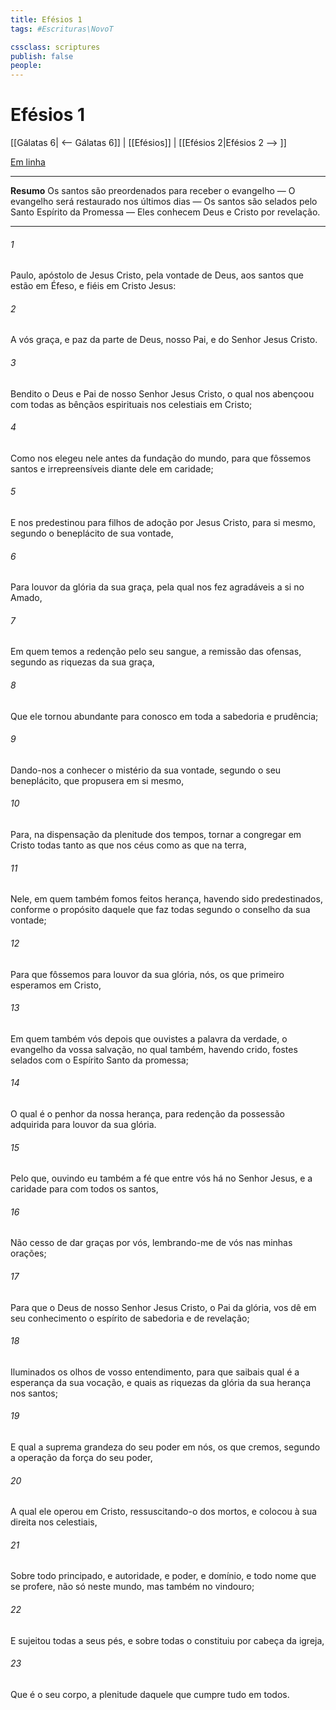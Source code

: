 ```yaml
---
title: Efésios 1
tags: #Escrituras\NovoT

cssclass: scriptures
publish: false
people:
---
```


# Efésios 1
[[Gálatas 6| <-- Gálatas 6]] | [[Efésios]] | [[Efésios 2|Efésios 2 --> ]]

[Em linha](https://churchofjesuschrist.org/study/scriptures/nt/eph/1?lang=por)

---
__Resumo__
Os santos são preordenados para receber o evangelho — O evangelho será restaurado nos últimos dias — Os santos são selados pelo Santo Espírito da Promessa — Eles conhecem Deus e Cristo por revelação.

---
###### 1 
Paulo, apóstolo de Jesus Cristo, pela vontade de Deus, aos santos que estão em Éfeso, e fiéis em Cristo Jesus:

###### 2 
A vós graça, e paz da parte de Deus, nosso Pai, e do Senhor Jesus Cristo.

###### 3 
Bendito o Deus e Pai de nosso Senhor Jesus Cristo, o qual nos abençoou com todas as bênçãos espirituais nos  celestiais em Cristo;

###### 4 
Como nos elegeu nele antes da fundação do mundo, para que fôssemos santos e irrepreensíveis diante dele em caridade;

###### 5 
E nos predestinou para filhos de adoção por Jesus Cristo, para si mesmo, segundo o beneplácito de sua vontade,

###### 6 
Para louvor da glória da sua graça, pela qual nos fez agradáveis a si no Amado,

###### 7 
Em quem temos a redenção pelo seu sangue,  a remissão das ofensas, segundo as riquezas da sua graça,

###### 8 
Que ele tornou abundante para conosco em toda a sabedoria e prudência;

###### 9 
Dando-nos a conhecer o mistério da sua vontade, segundo o seu beneplácito, que propusera em si mesmo,

###### 10 
Para, na dispensação da plenitude dos tempos, tornar a congregar em Cristo todas  tanto as que  nos céus como as que  na terra,

###### 11 
Nele,  em quem também fomos feitos herança, havendo sido predestinados, conforme o propósito daquele que faz todas  segundo o conselho da sua vontade;

###### 12 
Para que fôssemos para louvor da sua glória, nós, os que primeiro esperamos em Cristo,

###### 13 
Em quem também vós  depois que ouvistes a palavra da verdade,  o evangelho da vossa salvação, no qual também, havendo crido, fostes selados com o Espírito Santo da promessa;

###### 14 
O qual é o penhor da nossa herança, para redenção da possessão adquirida  para louvor da sua glória.

###### 15 
Pelo que, ouvindo eu também a fé que entre vós há no Senhor Jesus, e a caridade para com todos os santos,

###### 16 
Não cesso de dar graças  por vós, lembrando-me de vós nas minhas orações;

###### 17 
Para que o Deus de nosso Senhor Jesus Cristo, o Pai da glória, vos dê em seu conhecimento o espírito de sabedoria e de revelação;

###### 18 
Iluminados os olhos de vosso entendimento, para que saibais qual é a esperança da sua vocação, e quais as riquezas da glória da sua herança nos santos;

###### 19 
E qual a suprema grandeza do seu poder em nós, os que cremos, segundo a operação da força do seu poder,

###### 20 
A qual ele operou em Cristo, ressuscitando-o dos mortos, e  colocou à sua direita nos  celestiais,

###### 21 
Sobre todo principado, e autoridade, e poder, e domínio, e todo nome que se profere, não só neste mundo, mas também no vindouro;

###### 22 
E sujeitou todas  a seus pés, e sobre todas  o constituiu por cabeça da igreja,

###### 23 
Que é o seu corpo, a plenitude daquele que cumpre tudo em todos.

